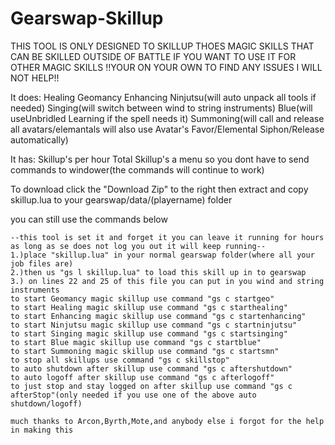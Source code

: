 Gearswap-Skillup
================

THIS TOOL IS ONLY DESIGNED TO SKILLUP THOES MAGIC SKILLS THAT CAN BE SKILLED OUTSIDE OF BATTLE IF YOU WANT TO USE IT FOR OTHER MAGIC SKILLS !!YOUR ON YOUR OWN TO FIND ANY ISSUES I WILL NOT HELP!!

It does:
Healing
Geomancy
Enhancing
Ninjutsu(will auto unpack all tools if needed)
Singing(will switch between wind to string instruments)
Blue(will useUnbridled Learning if the spell needs it)
Summoning(will call and release all avatars/elemantals will also use Avatar's Favor/Elemental Siphon/Release automatically)

It has:
Skillup's per hour
Total Skillup's
a menu so you dont have to send commands to windower(the commands will continue to work)


To download click the "Download Zip" to the right
then extract and copy skillup.lua to your gearswap/data/(playername) folder

you can still use the commands below

	--this tool is set it and forget it you can leave it running for hours as long as se does not log you out it will keep running--
	1.)place "skillup.lua" in your normal gearswap folder(where all your job files are)
	2.)then us "gs l skillup.lua" to load this skill up in to gearswap
	3.) on lines 22 and 25 of this file you can put in you wind and string instruments
	to start Geomancy magic skillup use command "gs c startgeo"
	to start Healing magic skillup use command "gs c starthealing"
	to start Enhancing magic skillup use command "gs c startenhancing"
	to start Ninjutsu magic skillup use command "gs c startninjutsu"
	to start Singing magic skillup use command "gs c startsinging"
	to start Blue magic skillup use command "gs c startblue"
	to start Summoning magic skillup use command "gs c startsmn"
	to stop all skillups use command "gs c skillstop"
	to auto shutdown after skillup use command "gs c aftershutdown"
	to auto logoff after skillup use command "gs c afterlogoff"
	to just stop and stay logged on after skillup use command "gs c afterStop"(only needed if you use one of the above auto shutdown/logoff)
	
	much thanks to Arcon,Byrth,Mote,and anybody else i forgot for the help in making this
